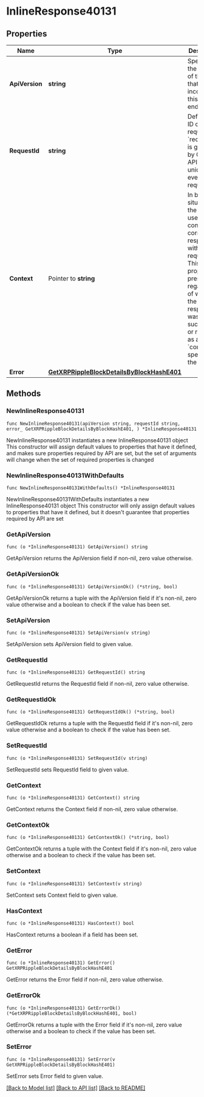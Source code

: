 # InlineResponse40131

## Properties

Name | Type | Description | Notes
------------ | ------------- | ------------- | -------------
**ApiVersion** | **string** | Specifies the version of the API that incorporates this endpoint. | 
**RequestId** | **string** | Defines the ID of the request. The &#x60;requestId&#x60; is generated by Crypto APIs and it&#39;s unique for every request. | 
**Context** | Pointer to **string** | In batch situations the user can use the context to correlate responses with requests. This property is present regardless of whether the response was successful or returned as an error. &#x60;context&#x60; is specified by the user. | [optional] 
**Error** | [**GetXRPRippleBlockDetailsByBlockHashE401**](GetXRPRippleBlockDetailsByBlockHashE401.md) |  | 

## Methods

### NewInlineResponse40131

`func NewInlineResponse40131(apiVersion string, requestId string, error_ GetXRPRippleBlockDetailsByBlockHashE401, ) *InlineResponse40131`

NewInlineResponse40131 instantiates a new InlineResponse40131 object
This constructor will assign default values to properties that have it defined,
and makes sure properties required by API are set, but the set of arguments
will change when the set of required properties is changed

### NewInlineResponse40131WithDefaults

`func NewInlineResponse40131WithDefaults() *InlineResponse40131`

NewInlineResponse40131WithDefaults instantiates a new InlineResponse40131 object
This constructor will only assign default values to properties that have it defined,
but it doesn't guarantee that properties required by API are set

### GetApiVersion

`func (o *InlineResponse40131) GetApiVersion() string`

GetApiVersion returns the ApiVersion field if non-nil, zero value otherwise.

### GetApiVersionOk

`func (o *InlineResponse40131) GetApiVersionOk() (*string, bool)`

GetApiVersionOk returns a tuple with the ApiVersion field if it's non-nil, zero value otherwise
and a boolean to check if the value has been set.

### SetApiVersion

`func (o *InlineResponse40131) SetApiVersion(v string)`

SetApiVersion sets ApiVersion field to given value.


### GetRequestId

`func (o *InlineResponse40131) GetRequestId() string`

GetRequestId returns the RequestId field if non-nil, zero value otherwise.

### GetRequestIdOk

`func (o *InlineResponse40131) GetRequestIdOk() (*string, bool)`

GetRequestIdOk returns a tuple with the RequestId field if it's non-nil, zero value otherwise
and a boolean to check if the value has been set.

### SetRequestId

`func (o *InlineResponse40131) SetRequestId(v string)`

SetRequestId sets RequestId field to given value.


### GetContext

`func (o *InlineResponse40131) GetContext() string`

GetContext returns the Context field if non-nil, zero value otherwise.

### GetContextOk

`func (o *InlineResponse40131) GetContextOk() (*string, bool)`

GetContextOk returns a tuple with the Context field if it's non-nil, zero value otherwise
and a boolean to check if the value has been set.

### SetContext

`func (o *InlineResponse40131) SetContext(v string)`

SetContext sets Context field to given value.

### HasContext

`func (o *InlineResponse40131) HasContext() bool`

HasContext returns a boolean if a field has been set.

### GetError

`func (o *InlineResponse40131) GetError() GetXRPRippleBlockDetailsByBlockHashE401`

GetError returns the Error field if non-nil, zero value otherwise.

### GetErrorOk

`func (o *InlineResponse40131) GetErrorOk() (*GetXRPRippleBlockDetailsByBlockHashE401, bool)`

GetErrorOk returns a tuple with the Error field if it's non-nil, zero value otherwise
and a boolean to check if the value has been set.

### SetError

`func (o *InlineResponse40131) SetError(v GetXRPRippleBlockDetailsByBlockHashE401)`

SetError sets Error field to given value.



[[Back to Model list]](../README.md#documentation-for-models) [[Back to API list]](../README.md#documentation-for-api-endpoints) [[Back to README]](../README.md)


